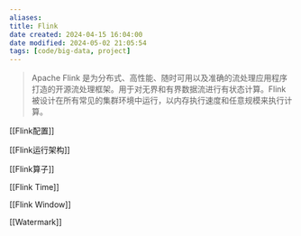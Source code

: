```yaml
---
aliases: 
title: Flink
date created: 2024-04-15 16:04:00
date modified: 2024-05-02 21:05:54
tags: [code/big-data, project]
---
```

>Apache Flink 是为分布式、高性能、随时可用以及准确的流处理应用程序打造的开源流处理框架。用于对无界和有界数据流进行有状态计算。Flink 被设计在所有常见的集群环境中运行，以内存执行速度和任意规模来执行计算。

[[Flink配置]]

[[Flink运行架构]]

[[Flink算子]]

[[Flink Time]]

[[Flink Window]]

[[Watermark]]